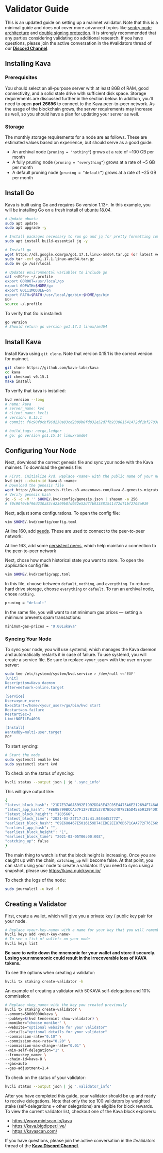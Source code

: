 # Validator Guide

This is an updated guide on setting up a mainnet validator. Note that this is a minimal guide and does not cover more advanced topics like [sentry node architecture](https://github.com/stakefish/cosmos-validator-design) and [double signing protection](https://github.com/tendermint/tmkms). It is strongly recommended that any parties considering validating do additional research.  If you have questions, please join the active conversation in the #validators thread of our [__Discord Channel__](https://discord.com/invite/kQzh3Uv).
## Installing Kava

### Prerequisites
You should select an all-purpose server with at least 8GB of RAM, good connectivity, and a solid state drive with sufficient disk space. Storage requirements are discussed further in the section below. In addition, you’ll need to open **port 26656** to connect to the Kava peer-to-peer network. As the usage of the blockchain grows, the server requirements may increase as well, so you should have a plan for updating your server as well.

### Storage
The monthly storage requirements for a node are as follows. These are estimated values based on experience, but should serve as a good guide.

- An archival node (`pruning = "nothing"`) grows at a rate of ~100 GB per month
- A fully pruning node (`pruning = "everything"`) grows at a rate of ~5 GB per month
- A default pruning node (`pruning = “default”`) grows at a rate of ~25 GB per month

## Install Go
Kava is built using Go and requires Go version 1.13+. In this example, you will be installing Go on a fresh install of ubuntu 18.04.

```bash
# Update ubuntu
sudo apt update
sudo apt upgrade -y

# Install packages necessary to run go and jq for pretty formatting command line outputs
sudo apt install build-essential jq -y

# Install go
wget https://dl.google.com/go/go1.17.1.linux-amd64.tar.gz (or latest version at https://golang.org/dl/)
sudo tar -xvf go1.17.1.linux-amd64.tar.gz
sudo mv go /usr/local

# Updates environmental variables to include go
cat <<EOF>> ~/.profile
export GOROOT=/usr/local/go
export GOPATH=$HOME/go
export GO111MODULE=on
export PATH=$PATH:/usr/local/go/bin:$HOME/go/bin
EOF
source ~/.profile
```
To verify that Go is installed:
```bash
go version
# Should return go version go1.17.1 linux/amd64
```

## Install Kava
Install Kava using `git clone`. Note that version 0.15.1 is the correct version for mainnet.

```bash
git clone https://github.com/kava-labs/kava
cd kava
git checkout v0.15.1
make install
```
To verify that kava is installed:
```bash
kvd version --long
# name: kava
# server_name: kvd
# client_name: kvcli
# version: 0.15.1
# commit: f0c90f0cbf96d230a83cd2309b8fd032e52d7fb933881541472df1bf2703a939

# build_tags: netgo,ledger
# go: go version go1.15.14 linux/amd64
```

## Configuring Your Node
Next, download the correct genesis file and sync your node with the Kava mainnet. To download the genesis file:
```bash
# First, initialize kvd. Replace <name> with the public name of your node
kvd init --chain-id kava-8 <name>
# Download the genesis file
wget https://kava-genesis-files.s3.amazonaws.com/kava-8-genesis-migrated-from-block-1878508.json -O ~/.kvd/config/genesis.json
# Verify genesis hash
jq -S -c -M '' $HOME/.kvd/config/genesis.json | shasum -a 256
# f0c90f0cbf96d230a83cd2309b8fd032e52d7fb933881541472df1bf2703a939
```
Next,  adjust some configurations. To open the config file:
```bash
vim $HOME/.kvd/config/config.toml
```
At line 160, add [seeds](https://docs.google.com/spreadsheets/d/1TWsD2lMi1idkPI6W9xFCn5W64x75yn9PDjvQaJVkIRk/edit?usp=sharing). These are used to connect to the peer-to-peer network:

At line 163, add some [persistent peers](https://docs.google.com/spreadsheets/d/1TWsD2lMi1idkPI6W9xFCn5W64x75yn9PDjvQaJVkIRk/edit?usp=sharing), which help maintain a connection to the peer-to-peer network


Next, chose how much historical state you want to store. To open the application config file:
```bash
vim $HOME/.kvd/config/app.toml
```
In this file, choose between `default`, `nothing`, and `everything`. To reduce hard drive storage, choose `everything` or `default`. To run an archival node, chose `nothing`.
```bash
pruning = "default"
```
In the same file, you will want to set minimum gas prices — setting a minimum prevents spam transactions:
```bash
minimum-gas-prices = "0.001ukava"
```
### Syncing Your Node
To sync your node, you will use systemd, which manages the Kava daemon and automatically restarts it in case of failure. To use systemd, you will create a service file. Be sure to replace `<your_user>` with the user on your server:
```bash
sudo tee /etc/systemd/system/kvd.service > /dev/null <<'EOF'
[Unit]
Description=Kava daemon
After=network-online.target

[Service]
User=<your_user>
ExecStart=/home/<your_user>/go/bin/kvd start
Restart=on-failure
RestartSec=3
LimitNOFILE=4096

[Install]
WantedBy=multi-user.target
EOF
```
To start syncing:
```bash
# Start the node
sudo systemctl enable kvd
sudo systemctl start kvd
```
To check on the status of syncing:
```bash
kvcli status --output json | jq '.sync_info'
```
This will give output like:
```bash
{
"latest_block_hash": "21D7E37A0A5992E1992DD43E42C05E4475A6E212694F746ABEE132267067847D",
"latest_app_hash": "FBE0E799BCCA57F12F781252787BD6340782E5D45E591294D01269F481B128AC",
"latest_block_height": "183566",
"latest_block_time": "2021-03-22T17:21:41.848445277Z",
"earliest_block_hash": "09E688467E5016159D74CEDE2EE870D671CAA772F76E6697AEEB685A398ACB08",
"earliest_app_hash": "",
"earliest_block_height": "1",
"earliest_block_time": "2021-03-05T06:00:00Z",
"catching_up": false
}
```
The main thing to watch is that the block height is increasing. Once you are caught up with the chain, `catching_up` will become false. At that point, you can start using your node to create a validator. If you need to sync using a snapshot, please use https://kava.quicksync.io/

To check the logs of the node:
```bash
sudo journalctl -u kvd -f
```

## Creating a Validator
First, create a wallet, which will give you a private key / public key pair for your node.
```bash
# Replace <your-key-name> with a name for your key that you will remember
kvcli keys add <your-key-name>
# To see a list of wallets on your node
kvcli keys list
```
**Be sure to write down the mnemonic for your wallet and store it securely. Losing your mnemonic could result in the irrecoverable loss of KAVA tokens.**

To see the options when creating a validator:
```bash
kvcli tx staking create-validator -h
```
An example of creating a validator with 50KAVA self-delegation and 10% commission:
```bash
# Replace <key_name> with the key you created previously
kvcli tx staking create-validator \
--amount=50000000ukava \
--pubkey=$(kvd tendermint show-validator) \
--moniker="choose moniker" \
--website="optional website for your validator"
--details="optional details for your validator"
--commission-rate="0.10" \
--commission-max-rate="0.20" \
--commission-max-change-rate="0.01" \
--min-self-delegation="1" \
--from=<key_name> \
--chain-id=kava-8 \
--gas=auto
--gas-adjustment=1.4
```
To check on the status of your validator:
```bash
kvcli status --output json | jq '.validator_info'
```
After you have completed this guide, your validator should be up and ready to receive delegations. Note that only the top 100 validators by weighted stake (self-delegations + other delegations) are eligible for block rewards. To view the current validator list, checkout one of the Kava block explorers:
- https://www.mintscan.io/kava
- https://kava.bigdipper.live/
- https://kavascan.com/

If you have questions, please join the active conversation in the #validators thread of the [__Kava Discord Channel__](https://discord.com/invite/kQzh3Uv).
